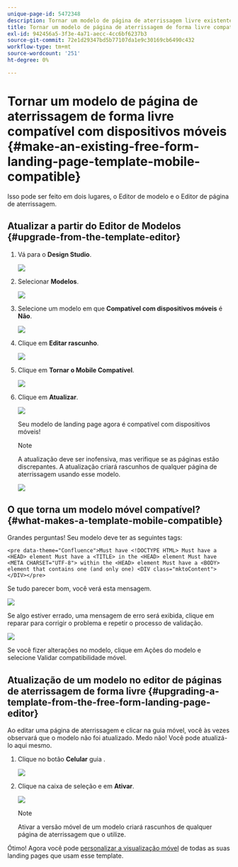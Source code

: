 ```yaml
---
unique-page-id: 5472348
description: Tornar um modelo de página de aterrissagem livre existente compatível com dispositivos móveis - Documentos do Marketo - Documentação do produto
title: Tornar um modelo de página de aterrissagem de forma livre compatível com dispositivos móveis
exl-id: 942456a5-3f3e-4a71-aecc-4cc6bf6237b3
source-git-commit: 72e1d29347bd5b77107da1e9c30169cb6490c432
workflow-type: tm+mt
source-wordcount: '251'
ht-degree: 0%

---
```


# Tornar um modelo de página de aterrissagem de forma livre compatível com dispositivos móveis {#make-an-existing-free-form-landing-page-template-mobile-compatible}

Isso pode ser feito em dois lugares, o Editor de modelo e o Editor de página de aterrissagem.

## Atualizar a partir do Editor de Modelos {#upgrade-from-the-template-editor}

1. Vá para o **Design Studio**.

   ![](assets/designstudio-1.png)

1. Selecionar **Modelos**.

   ![](assets/image2015-1-22-20-3a20-3a2.png)

1. Selecione um modelo em que **Compatível com dispositivos móveis** é **Não**.

   ![](assets/image2015-1-22-20-3a22-3a24.png)

1. Clique em **Editar rascunho**.

   ![](assets/image2015-1-22-20-3a25-3a36.png)

1. Clique em **Tornar o Mobile Compatível**.

   ![](assets/image2015-1-22-20-3a30-3a33.png)

1. Clique em **Atualizar**.

   ![](assets/image2015-1-22-20-3a32-3a45.png)

   Seu modelo de landing page agora é compatível com dispositivos móveis!

   >[!NOTE]
   >
   >A atualização deve ser inofensiva, mas verifique se as páginas estão discrepantes. A atualização criará rascunhos de qualquer página de aterrissagem usando esse modelo.

   ![](assets/image2015-1-22-20-3a36-3a43.png)

## O que torna um modelo móvel compatível? {#what-makes-a-template-mobile-compatible}

Grandes perguntas! Seu modelo deve ter as seguintes tags:

`<pre data-theme="Confluence">Must have <!DOCTYPE HTML> Must have a <HEAD> element Must have a <TITLE> in the <HEAD> element Must have <META CHARSET="UTF-8"> within the <HEAD> element Must have a <BODY> element that contains one (and only one) <DIV class="mktoContent"></DIV></pre>`

Se tudo parecer bom, você verá esta mensagem.

![](assets/image2015-1-22-20-3a41-3a31.png)

Se algo estiver errado, uma mensagem de erro será exibida, clique em reparar para corrigir o problema e repetir o processo de validação.

![](assets/image2015-1-22-20-3a43-3a20.png)

Se você fizer alterações no modelo, clique em Ações do modelo e selecione Validar compatibilidade móvel.

## Atualização de um modelo no editor de páginas de aterrissagem de forma livre {#upgrading-a-template-from-the-free-form-landing-page-editor}

Ao editar uma página de aterrissagem e clicar na guia móvel, você às vezes observará que o modelo não foi atualizado. Medo não! Você pode atualizá-lo aqui mesmo.

1. Clique no botão **Celular** guia .

   ![](assets/image2015-1-22-20-3a48-3a19.png)

1. Clique na caixa de seleção e em **Ativar**.

   ![](assets/image2015-1-22-20-3a49-3a34.png)

   >[!NOTE]
   >
   >Ativar a versão móvel de um modelo criará rascunhos de qualquer página de aterrissagem que o utilize.

Ótimo! Agora você pode [personalizar a visualização móvel](/help/marketo/product-docs/demand-generation/landing-pages/free-form-landing-pages/customize-mobile-view-for-your-free-form-landing-page.md) de todas as suas landing pages que usam esse template.
